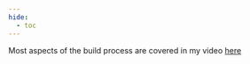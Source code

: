 ```yaml
---
hide:
  - toc
---
```


Most aspects of the build process are covered in my video <a href="https://www.youtube.com/" target="_blank">here</a>

